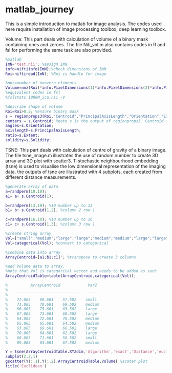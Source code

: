 # matlab_journey
This is a simple introduction to matlab for image analysis. The codes used here require installation of image processing toolbox, deep learning toolbox. 

Volume: This part deals with calculation of volume of a binary mask containing ones and zeroes. The file Niti_vol.m also contains codes in R and fsl for performing the same task are also provided.

```matlab
%matlab
ImN='test.nii'; %assign ImN 
info=niftiinfo(ImN);%check dimensions of ImN
Roi=niftiread(ImN); %Roi is handle for image

%nnz=number of nonzero elements
Volume=nnz(Roi)*info.PixelDimensions(1)*info.PixelDimensions(2)*info.PixelDimensions(3)/1000
%equivalent codes in fsl
%fslstats 1000M_ica.nii -V

%describe shape of volume
Roi=Roi>0.5; %ensure binary mask
s = regionprops3(Roi,"Centroid","PrincipalAxisLength","Orientation","Extent","Solidity");
centers = s.Centroid; %note s is the output of regionprops3. Centroid is a subset of s.
angles=s.Orientation;
axislength=s.PrincipalAxisLength;
ratio=s.Extent;
solidity=s.Solidity;

```

TSNE: This part deals with calculation of centre of gravity of a binary image. The file tsne_image.m illustrates the use of random number to create 3D array and 3D plot with scatter3. T-stochastic neighbourhood embedding (tsne) is used to visualise the low dimensional representation of the imaging data. the outputs of tsne are illustrated with 4 subplots, each created from different distance measurements. 

```matlab
%generate array of data
a=randperm(10,10);
a1= a+ s.Centroid(1);

b=randperm(13,10); %10 number up to 13
b1= b+ s.Centroid(1,2); %column 2 row 1

c=randperm(16,10); %10 number up to 16
c1= c+ s.Centroid(1,3); %column 3 row 1

%create string array
Vol=["small";"medium";"large";"large";"medium";"medium";"large";"large";"small";"medium"]
Vol=categorical(Vol); %convert to categorical

%combine data into array
ArrayCentroid=[a1;b1;c1]'; %transpose to create 3 columns

%add Volume data to array. 
%note that Vol is categorical vector and needs to be added as such
ArrayCentroidTable=table(ArrayCentroid,categorical(Vol));

%          ArrayCentroid            Var2 
%    __________________________    ______
%
%    72.005    68.601    57.502    small 
%    71.005    70.601    69.502    medium
%    66.005    75.601    63.502    large 
%    67.005    73.601    68.502    large 
%    64.005    72.601    70.502    medium
%    65.005    65.601    64.502    medium
%    63.005    69.601    66.502    large 
%    70.005    64.601    62.502    large 
%    68.005    71.601    58.502    small 
%    69.005    63.601    67.502    medium

Y = tsne(ArrayCentroidTable.XYZdim,'Algorithm','exact','Distance','euclidean');
subplot(2,2,1)
gscatter(Y(:,1),Y(:,2),ArrayCentroidTable.Volume) %scater plot
title('Euclidean')

```
